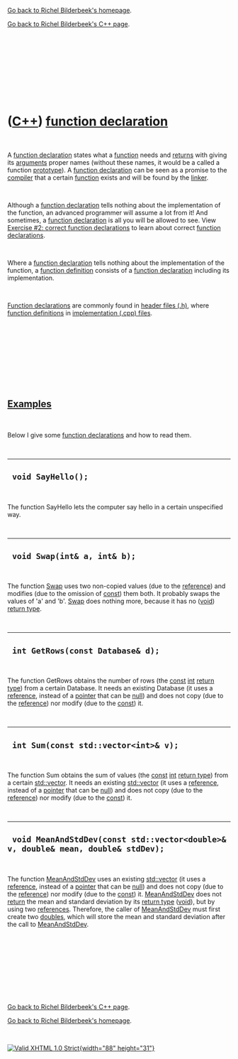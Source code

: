 [Go back to Richel Bilderbeek's homepage](index.htm).

[Go back to Richel Bilderbeek's C++ page](Cpp.htm).

 

 

 

 

 

([C++](Cpp.htm)) [function declaration](CppFunctionDeclaration.htm)
===================================================================

 

A [function declaration](CppFunctionDeclaration.htm) states what a
[function](CppFunction.htm) needs and [returns](CppReturn.htm) with
giving its [arguments](CppArgument.htm) proper names (without these
names, it would be a called a function [prototype](CppPrototype.htm)). A
[function declaration](CppFunctionDeclaration.htm) can be seen as a
promise to the [compiler](CppCompiler.htm) that a certain
[function](CppFunction.htm) exists and will be found by the
[linker](CppLinker.htm).

 

Although a [function declaration](CppFunctionDeclaration.htm) tells
nothing about the implementation of the function, an advanced programmer
will assume a lot from it! And sometimes, a [function
declaration](CppFunctionDeclaration.htm) is all you will be allowed to
see. View [Exercise \#2: correct function
declarations](CppExerciseCorrectFunctionDeclarations.htm) to learn about
correct [function declarations](CppFunctionDeclaration.htm).

 

Where a [function declaration](CppFunctionDeclaration.htm) tells nothing
about the implementation of the function, a [function
definition](CppFunctionDefinition.htm) consists of a [function
declaration](CppFunctionDeclaration.htm) including its implementation.

 

[Function declarations](CppFunctionDeclaration.htm) are commonly found
in [header files (.h)](CppHeaderFile.htm), where [function
definitions](CppFunctionDefinition.htm) in [implementation (.cpp)
files](CppImplementationFile.htm).

 

 

 

 

 

[Examples](CppExample.htm)
--------------------------

 

Below I give some [function declarations](CppFunctionDeclaration.htm)
and how to read them.

 

  ---------------------
  ` void SayHello();`
  ---------------------

 

The function SayHello lets the computer say hello in a certain
unspecified way.

 

  -------------------------------
  ` void Swap(int& a, int& b);`
  -------------------------------

 

The function [Swap](CppSwap.htm) uses two non-copied values (due to the
[reference](CppReference.htm)) and modifies (due to the omission of
[const](CppConst.htm)) them both. It probably swaps the values of 'a'
and 'b'. [Swap](CppSwap.htm) does nothing more, because it has no
([void](CppVoid.htm)) [return type](CppReturnType.htm).

 

  ------------------------------------
  ` int GetRows(const Database& d);`
  ------------------------------------

 

The function GetRows obtains the number of rows (the
[const](CppConst.htm) [int](CppInt.htm) [return
type](CppReturnType.htm)) from a certain Database. It needs an existing
Database (it uses a [reference](CppReference.htm), instead of a
[pointer](CppPointer.htm) that can be [null](CppNull.htm)) and does not
copy (due to the [reference](CppReference.htm)) nor modify (due to the
[const](CppConst.htm)) it.

 

  ----------------------------------------
  ` int Sum(const std::vector<int>& v);`
  ----------------------------------------

 

The function Sum obtains the sum of values (the [const](CppConst.htm)
[int](CppInt.htm) [return type](CppReturnType.htm)) from a certain
[std::vector](CppStdVector.htm). It needs an existing
[std::vector](CppStdVector.htm) (it uses a
[reference](CppReference.htm), instead of a [pointer](CppPointer.htm)
that can be [null](CppNull.htm)) and does not copy (due to the
[reference](CppReference.htm)) nor modify (due to the
[const](CppConst.htm)) it.

 

  ------------------------------------------------------------------------------------
  ` void MeanAndStdDev(const std::vector<double>& v, double& mean, double& stdDev);`
  ------------------------------------------------------------------------------------

 

The function [MeanAndStdDev](CppMeanAndStdDev.htm) uses an existing
[std::vector](CppVector.htm) (it uses a [reference](CppReference.htm),
instead of a [pointer](CppPointer.htm) that can be [null](CppNull.htm))
and does not copy (due to the [reference](CppReference.htm)) nor modify
(due to the [const](CppConst.htm)) it.
[MeanAndStdDev](CppMeanAndStdDev.htm) does not [return](CppReturn.htm)
the mean and standard deviation by its [return type](CppReturnType.htm)
([void](CppVoid.htm)), but by using two [references](CppReference.htm).
Therefore, the caller of [MeanAndStdDev](CppMeanAndStdDev.htm) must
first create two [doubles](CppDouble.htm), which will store the mean and
standard deviation after the call to
[MeanAndStdDev](CppMeanAndStdDev.htm).

 

 

 

 

 

[Go back to Richel Bilderbeek's C++ page](Cpp.htm).

[Go back to Richel Bilderbeek's homepage](index.htm).

 

[![Valid XHTML 1.0 Strict](valid-xhtml10.png){width="88"
height="31"}](http://validator.w3.org/check?uri=referer)
